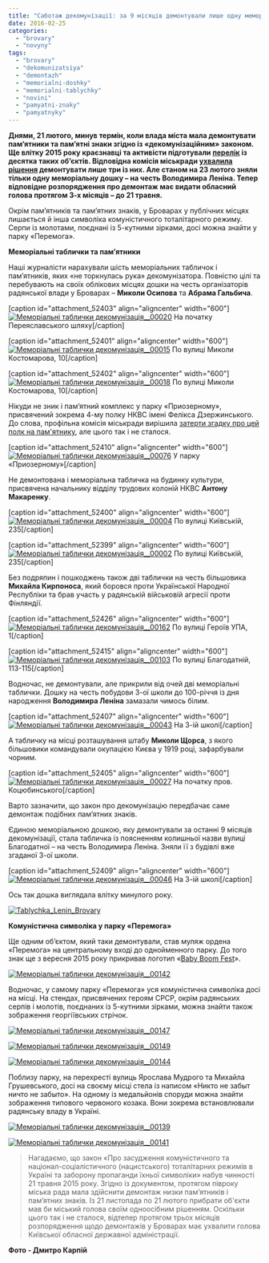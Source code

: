 ```yaml
---
title: "Саботаж декомунізації: за 9 місяців демонтували лише одну меморіальну табличку – ФОТОРЕПОРТАЖ"
date: 2016-02-25
categories: 
  - "brovary"
  - "novyny"
tags: 
  - "brovary"
  - "dekomunizatsiya"
  - "demontazh"
  - "memorialni-doshky"
  - "memorialni-tablychky"
  - "novini"
  - "pamyatni-znaky"
  - "pamyatnyky"
---
```


**Днями, 21 лютого, минув термін, коли влада міста мала демонтувати пам’ятники та пам’ятні знаки згідно із «декомунізаційним» законом. Ще влітку 2015 року краєзнавці та активісти підготували [перелік](http://www.slideshare.net/DmytroKarpiy/gthtksr-jrnsd) із десятка таких об’єктів. Відповідна комісія міськради [ухвалила рішення](https://mpz.brovary.org/istorychne-neviglastvo-chy-konflikt-pokolin-chomu-u-brovarah-demontuyut-lyshe-try-memorialni-doshky/) демонтувати лише три із них. Але станом на 23 лютого зняли тільки одну меморіальну дошку – на честь Володимира Леніна. Тепер відповідне розпорядження про демонтаж має видати обласний голова протягом 3-х місяців – до 21 травня.**

Окрім пам’ятників та пам’ятних знаків, у Броварах у публічних місцях лишається й інша символіка комуністичного тоталітарного режиму. Серпи із молотами, поєднані із 5-кутними зірками, досі можна знайти у парку «Перемога».

**Меморіальні таблички та пам’ятники**

Наші журналісти нарахували шість меморіальних табличок і пам’ятників, яких «не торкнулась рука» декомунізатора. Повністю цілі та перебувають на своїх облікових місцях дошки на честь організаторів радянської влади у Броварах – **Миколи Осипова** та **Абрама Гальбича**.

\[caption id="attachment\_52403" align="aligncenter" width="600"\][![Меморіальні таблички декомунізація__00020](https://mpz.brovary.org/wp-content/uploads/2016/02/Memorialni-tablychky-dekomunizatsiya__00020.jpg)](https://mpz.brovary.org/wp-content/uploads/2016/02/Memorialni-tablychky-dekomunizatsiya__00020.jpg) На початку Переяславського шляху\[/caption\]

\[caption id="attachment\_52401" align="aligncenter" width="600"\][![Меморіальні таблички декомунізація__00015](https://mpz.brovary.org/wp-content/uploads/2016/02/Memorialni-tablychky-dekomunizatsiya__00015.jpg)](https://mpz.brovary.org/wp-content/uploads/2016/02/Memorialni-tablychky-dekomunizatsiya__00015.jpg) По вулиці Миколи Костомарова, 10\[/caption\]

\[caption id="attachment\_52402" align="aligncenter" width="600"\][![Меморіальні таблички декомунізація__00018](https://mpz.brovary.org/wp-content/uploads/2016/02/Memorialni-tablychky-dekomunizatsiya__00018.jpg)](https://mpz.brovary.org/wp-content/uploads/2016/02/Memorialni-tablychky-dekomunizatsiya__00018.jpg) По вулиці Миколи Костомарова, 10\[/caption\]

Нікуди не зник і пам’ятний комплекс у парку «Приозерному», присвячений зокрема 4-му полку НКВС імені Фелікса Дзержинського. До слова, профільна комісія міськради вирішила [затерти згадку про цей полк на пам'ятнику](https://mpz.brovary.org/istorychne-neviglastvo-chy-konflikt-pokolin-chomu-u-brovarah-demontuyut-lyshe-try-memorialni-doshky/), але цього так і не сталося.

\[caption id="attachment\_52410" align="aligncenter" width="600"\][![Меморіальні таблички декомунізація__00076](https://mpz.brovary.org/wp-content/uploads/2016/02/Memorialni-tablychky-dekomunizatsiya__00076.jpg)](https://mpz.brovary.org/wp-content/uploads/2016/02/Memorialni-tablychky-dekomunizatsiya__00076.jpg) У парку «Приозерному»\[/caption\]

Не демонтована і меморіальна табличка на будинку культури, присвячена начальнику відділу трудових колоній НКВС **Антону Макаренку**.

\[caption id="attachment\_52400" align="aligncenter" width="600"\][![Меморіальні таблички декомунізація__00004](https://mpz.brovary.org/wp-content/uploads/2016/02/Memorialni-tablychky-dekomunizatsiya__00004.jpg)](https://mpz.brovary.org/wp-content/uploads/2016/02/Memorialni-tablychky-dekomunizatsiya__00004.jpg) По вулиці Київській, 235\[/caption\]

\[caption id="attachment\_52399" align="aligncenter" width="600"\][![Меморіальні таблички декомунізація__00002](https://mpz.brovary.org/wp-content/uploads/2016/02/Memorialni-tablychky-dekomunizatsiya__00002.jpg)](https://mpz.brovary.org/wp-content/uploads/2016/02/Memorialni-tablychky-dekomunizatsiya__00002.jpg) По вулиці Київській, 235\[/caption\]

Без подряпин і пошкоджень також дві таблички на честь більшовика **Михайла Кирпоноса**, який боровся проти Української Народної Республіки та брав участь у радянській військовій агресії проти Фінляндії.

\[caption id="attachment\_52426" align="aligncenter" width="600"\][![Меморіальні таблички декомунізація__00162](https://mpz.brovary.org/wp-content/uploads/2016/02/Memorialni-tablychky-dekomunizatsiya__00162.jpg)](https://mpz.brovary.org/wp-content/uploads/2016/02/Memorialni-tablychky-dekomunizatsiya__00162.jpg) По вулиці Героїв УПА, 1\[/caption\]

\[caption id="attachment\_52415" align="aligncenter" width="600"\][![Меморіальні таблички декомунізація__00103](https://mpz.brovary.org/wp-content/uploads/2016/02/Memorialni-tablychky-dekomunizatsiya__00103.jpg)](https://mpz.brovary.org/wp-content/uploads/2016/02/Memorialni-tablychky-dekomunizatsiya__00103.jpg) По вулиці Благодатній, 113-115\[/caption\]

Водночас, не демонтували, але прикрили від очей дві меморіальні таблички. Дошку на честь побудови 3-ої школи до 100-річчя із дня народження **Володимира Леніна** замазали чимось білим.

\[caption id="attachment\_52407" align="aligncenter" width="600"\][![Меморіальні таблички декомунізація__00043](https://mpz.brovary.org/wp-content/uploads/2016/02/Memorialni-tablychky-dekomunizatsiya__00043.jpg)](https://mpz.brovary.org/wp-content/uploads/2016/02/Memorialni-tablychky-dekomunizatsiya__00043.jpg) На 3-ій школі\[/caption\]

А табличку на місці розташування штабу **Миколи Щорса**, з якого більшовики командували окупацією Києва у 1919 році, зафарбували чорним.

\[caption id="attachment\_52405" align="aligncenter" width="600"\][![Меморіальні таблички декомунізація__00027](https://mpz.brovary.org/wp-content/uploads/2016/02/Memorialni-tablychky-dekomunizatsiya__00027.jpg)](https://mpz.brovary.org/wp-content/uploads/2016/02/Memorialni-tablychky-dekomunizatsiya__00027.jpg) На початку пров. Коцюбинського\[/caption\]

Варто зазначити, що закон про декомунізацію передбачає саме демонтаж подібних пам’ятних знаків.

Єдиною меморіальною дошкою, яку демонтували за останні 9 місяців декомунізації, стала табличка із поясненням колишньої назви вулиці Благодатної – на честь Володимира Леніна. Зняли її з будівлі вже згаданої 3-ої школи.

\[caption id="attachment\_52409" align="aligncenter" width="600"\][![Меморіальні таблички декомунізація__00046](https://mpz.brovary.org/wp-content/uploads/2016/02/Memorialni-tablychky-dekomunizatsiya__00046.jpg)](https://mpz.brovary.org/wp-content/uploads/2016/02/Memorialni-tablychky-dekomunizatsiya__00046.jpg) На 3-ій школі\[/caption\]

Ось так дошка виглядала влітку минулого року.

[![Tablychka_Lenin_Brovary](https://mpz.brovary.org/wp-content/uploads/2016/02/Tablychka_Lenin_Brovary.jpg)](https://mpz.brovary.org/wp-content/uploads/2016/02/Tablychka_Lenin_Brovary.jpg)

**Комуністична символіка у парку «Перемога»**

Ще одним об’єктом, який таки демонтували, став муляж ордена «Перемога» на центральному вході до однойменного парку. До того знак ще з вересня 2015 року прикривав логотип «[Baby Boom Fest](https://mpz.brovary.org/anons-baby-boom-fest-u-brovarah-19-veresnya/)».

[![Меморіальні таблички декомунізація__00142](https://mpz.brovary.org/wp-content/uploads/2016/02/Memorialni-tablychky-dekomunizatsiya__00142.jpg)](https://mpz.brovary.org/wp-content/uploads/2016/02/Memorialni-tablychky-dekomunizatsiya__00142.jpg)

Водночас, у самому парку «Перемога» уся комуністична символіка досі на місці. На стендах, присвячених героям СРСР, окрім радянських серпів і молотів, поєднаних із 5-кутними зірками, можна знайти також зображення георгіївських стрічок.

[![Меморіальні таблички декомунізація__00147](https://mpz.brovary.org/wp-content/uploads/2016/02/Memorialni-tablychky-dekomunizatsiya__00147.jpg)](https://mpz.brovary.org/wp-content/uploads/2016/02/Memorialni-tablychky-dekomunizatsiya__00147.jpg)

[![Меморіальні таблички декомунізація__00149](https://mpz.brovary.org/wp-content/uploads/2016/02/Memorialni-tablychky-dekomunizatsiya__00149.jpg)](https://mpz.brovary.org/wp-content/uploads/2016/02/Memorialni-tablychky-dekomunizatsiya__00149.jpg)

[![Меморіальні таблички декомунізація__00144](https://mpz.brovary.org/wp-content/uploads/2016/02/Memorialni-tablychky-dekomunizatsiya__00144.jpg)](https://mpz.brovary.org/wp-content/uploads/2016/02/Memorialni-tablychky-dekomunizatsiya__00144.jpg)

Поблизу парку, на перехресті вулиць Ярослава Мудрого та Михайла Грушевського, досі на своєму місці стела із написом «Никто не забыт ничто не забыто». На одному із медальйонів споруди можна знайти зображення типового червоного козака. Вони зокрема встановлювали радянську владу в Україні.

[![Меморіальні таблички декомунізація__00139](https://mpz.brovary.org/wp-content/uploads/2016/02/Memorialni-tablychky-dekomunizatsiya__00139.jpg)](https://mpz.brovary.org/wp-content/uploads/2016/02/Memorialni-tablychky-dekomunizatsiya__00139.jpg)

[![Меморіальні таблички декомунізація__00141](https://mpz.brovary.org/wp-content/uploads/2016/02/Memorialni-tablychky-dekomunizatsiya__00141.jpg)](https://mpz.brovary.org/wp-content/uploads/2016/02/Memorialni-tablychky-dekomunizatsiya__00141.jpg)

> Нагадаємо, що закон «Про засудження комуністичного та націонал-соціалістичного (нацистського) тоталітарних режимів в Україні та заборону пропаганди їхньої символіки» набув чинності 21 травня 2015 року. Згідно із документом, протягом півроку міська рада мала здійснити демонтаж низки пам’ятників і пам’ятних знаків. Із 21 листопада по 21 лютого прибрати об'єкти мав би міський голова своїм одноосібним рішенням. Оскільки цього так і не сталося, відтепер протягом трьох місяців розпорядження щодо демонтажів у Броварах має ухвалити голова Київської обласної державної адміністрації.

**Фото - Дмитро Карпій**

